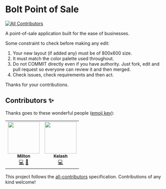 # Bolt Point of Sale
<!-- ALL-CONTRIBUTORS-BADGE:START - Do not remove or modify this section -->
[![All Contributors](https://img.shields.io/badge/all_contributors-2-orange.svg?style=flat-square)](#contributors-)
<!-- ALL-CONTRIBUTORS-BADGE:END -->
A point-of-sale application built for the ease of businesses.

Some constraint to check before making any edit:
1. Your new layout (if added any) must be of 800x600 size.
2. It must match the color palette used throughout.
3. Do not COMMIT directly even if you have authority. Just fork, edit and pull request so everyone can review it and then merged.
4. Check issues, check requirements and then act.

Thanks for your contributions.

## Contributors ✨

Thanks goes to these wonderful people ([emoji key](https://allcontributors.org/docs/en/emoji-key)):

<!-- ALL-CONTRIBUTORS-LIST:START - Do not remove or modify this section -->
<!-- prettier-ignore-start -->
<!-- markdownlint-disable -->
<table>
  <tr>
    <td align="center"><a href="http://jmrchelani.github.io"><img src="https://avatars0.githubusercontent.com/u/55441239?v=4?s=100" width="100px;" alt=""/><br /><sub><b>Milton</b></sub></a><br /><a href="https://github.com/NeatCoders/bolt-point-of-sale/commits?author=jmrchelani" title="Code">💻</a> <a href="#ideas-jmrchelani" title="Ideas, Planning, & Feedback">🤔</a></td>
    <td align="center"><a href="https://github.com/KumarKelashMeghwar"><img src="https://avatars0.githubusercontent.com/u/58991510?v=4?s=100" width="100px;" alt=""/><br /><sub><b>Kelash</b></sub></a><br /><a href="https://github.com/NeatCoders/bolt-point-of-sale/commits?author=KumarKelashMeghwar" title="Code">💻</a></td>
  </tr>
</table>

<!-- markdownlint-restore -->
<!-- prettier-ignore-end -->

<!-- ALL-CONTRIBUTORS-LIST:END -->

This project follows the [all-contributors](https://github.com/all-contributors/all-contributors) specification. Contributions of any kind welcome!